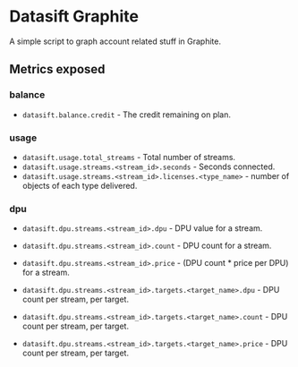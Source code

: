 # Datasift Graphite

A simple script to graph account related stuff in Graphite.

## Metrics exposed

### balance

* ``datasift.balance.credit`` - The credit remaining on plan.

### usage

* ``datasift.usage.total_streams`` - Total number of streams.
* ``datasift.usage.streams.<stream_id>.seconds`` - Seconds connected.
* ``datasift.usage.streams.<stream_id>.licenses.<type_name>`` - number of objects of each type delivered.

### dpu

* ``datasift.dpu.streams.<stream_id>.dpu`` - DPU value for a stream.
* ``datasift.dpu.streams.<stream_id>.count`` - DPU count for a stream.
* ``datasift.dpu.streams.<stream_id>.price`` - (DPU count * price per DPU) for a stream.

* ``datasift.dpu.streams.<stream_id>.targets.<target_name>.dpu`` - DPU count per stream, per target.
* ``datasift.dpu.streams.<stream_id>.targets.<target_name>.count`` - DPU count per stream, per target.
* ``datasift.dpu.streams.<stream_id>.targets.<target_name>.price`` - DPU count per stream, per target.
